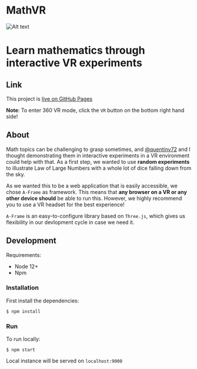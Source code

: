 # MathVR

![Alt text](./homeScreen.gif)

# Learn mathematics through interactive VR experiments

## Link

This project is [live on GitHub Pages](https://amirhmk.github.io/MathVR/)

**Note**: To enter 360 VR mode, click the `VR` button on the bottom right hand side!

## About

Math topics can be challenging to grasp sometimes, and [@quentinv72](https://github.com/quentinv72) and I thought demonstrating them in interactive experiments in a VR environment could help with that. As a first step, we wanted to use **random experiments** to illustrate Law of Large Numbers with a whole lot of dice falling down from the sky.

As we wanted this to be a web application that is easily accessible, we chose `A-Frame` as framework. This means that **any browser on a VR or any other device should** be able to run this. However,  we highly recommend you to use a VR headset for the best experience!

`A-Frame` is an easy-to-configure library based on `Three.js`, which gives us flexibility in our devlopment cycle in case we need it.

## Development

Requirements:

- Node 12+
- Npm

### Installation

First install the dependencies:

```shell
$ npm install
```

### Run

To run locally:

```shell
$ npm start
```

Local instance will be served on `localhost:9000`
